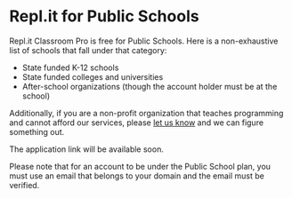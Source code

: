 # Repl.it for Public Schools

Repl.it Classroom Pro is free for Public Schools.  Here is a non-exhaustive list of schools that fall under that category:

* State funded K-12 schools
* State funded colleges and universities
* After-school organizations (though the account holder must be at the school)

Additionally, if you are a non-profit organization that teaches programming and cannot afford our services, please [let us know](mailto:contact@repl.it) and we can figure something out.

The application link will be available soon.

Please note that for an account to be under the Public School plan, you must use an email that belongs to your domain and the email must be verified.